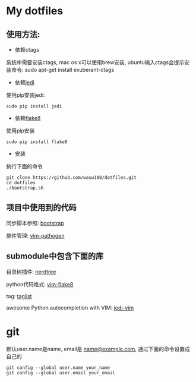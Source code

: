 # My dotfiles

## 使用方法:

* 依赖ctags 

系统中需要安装ctags, mac os x可以使用brew安装, ubuntu输入ctags会提示安装命令: sudo apt-get install exuberant-ctags

* 依赖[jedi](https://github.com/davidhalter/jedi) 

使用pip安装jedi:

    sudo pip install jedi

* 依赖[flake8](https://pypi.python.org/pypi/flake8)

使用pip安装

    sudo pip install flake8

* 安装

执行下面的命令

    git clone https://github.com/wasw100/dotfiles.git
    cd dotfiles
    ./bootstrap.sh

## 项目中使用到的代码

同步脚本参照: [bootstrap](https://github.com/mathiasbynens/dotfiles/blob/master/bootstrap.sh)

插件管理: [vim-pathogen](https://github.com/tpope/vim-pathogen)



## submodule中包含下面的库

目录树插件: [nerdtree](https://github.com/scrooloose/nerdtree)

 python代码格式: [vim-flake8](https://github.com/nvie/vim-flake8)

tag: [taglist](https://github.com/vim-scripts/taglist.vim)

awesome Python autocompletion with VIM: [jedi-vim](https://github.com/davidhalter/jedi-vim)

# git
默认user.name是name, email是 name@example.com, 通过下面的命令设置成自己的

    git config --global user.name your_name
    git config --global user.email your_email
